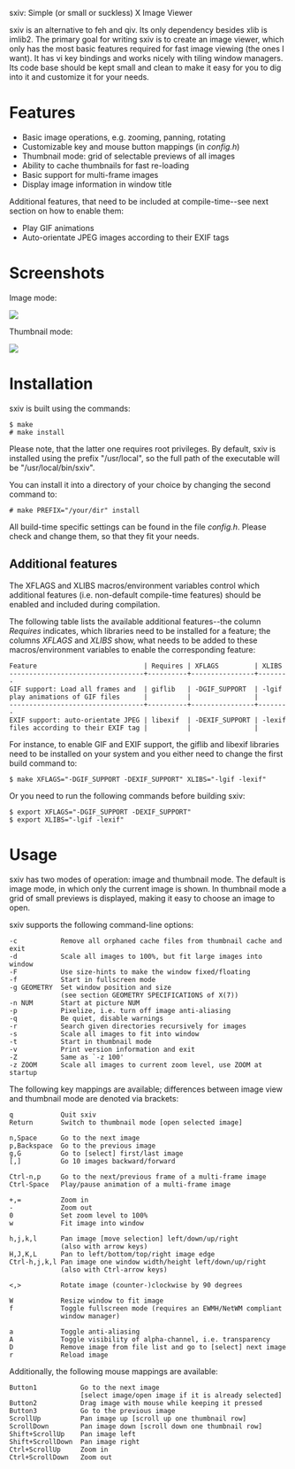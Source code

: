 sxiv: Simple (or small or suckless) X Image Viewer

sxiv is an alternative to feh and qiv. Its only dependency besides xlib is
imlib2. The primary goal for writing sxiv is to create an image viewer, which
only has the most basic features required for fast image viewing (the ones I
want). It has vi key bindings and works nicely with tiling window managers.
Its code base should be kept small and clean to make it easy for you to dig
into it and customize it for your needs.

Features
========

* Basic image operations, e.g. zooming, panning, rotating
* Customizable key and mouse button mappings (in *config.h*)
* Thumbnail mode: grid of selectable previews of all images
* Ability to cache thumbnails for fast re-loading
* Basic support for multi-frame images
* Display image information in window title

Additional features, that need to be included at compile-time--see next section
on how to enable them:

* Play GIF animations
* Auto-orientate JPEG images according to their EXIF tags

Screenshots
===========

Image mode:

  <img src="http://github.com/muennich/sxiv/raw/master/sample/image.png">


Thumbnail mode:

  <img src="http://github.com/muennich/sxiv/raw/master/sample/thumb.png">

Installation
============
sxiv is built using the commands:

    $ make
    # make install

Please note, that the latter one requires root privileges.
By default, sxiv is installed using the prefix "/usr/local", so the full path
of the executable will be "/usr/local/bin/sxiv".

You can install it into a directory of your choice by changing the second
command to:

    # make PREFIX="/your/dir" install

All build-time specific settings can be found in the file *config.h*. Please
check and change them, so that they fit your needs.

Additional features
-------------------

The XFLAGS and XLIBS macros/environment variables control which additional
features (i.e. non-default compile-time features) should be enabled and
included during compilation.

The following table lists the available additional features--the column
*Requires* indicates, which libraries need to be installed for a feature; the
columns *XFLAGS* and *XLIBS* show, what needs to be added to these
macros/environment variables to enable the corresponding feature:

    Feature                           | Requires | XFLAGS         | XLIBS
    ----------------------------------+----------+----------------+--------
    GIF support: Load all frames and  | giflib   | -DGIF_SUPPORT  | -lgif
    play animations of GIF files      |          |                |
    ----------------------------------+----------+----------------+--------
    EXIF support: auto-orientate JPEG | libexif  | -DEXIF_SUPPORT | -lexif
    files according to their EXIF tag |          |                |

For instance, to enable GIF and EXIF support, the giflib and libexif libraries
need to be installed on your system and you either need to change the first
build command to:

    $ make XFLAGS="-DGIF_SUPPORT -DEXIF_SUPPORT" XLIBS="-lgif -lexif"

Or you need to run the following commands before building sxiv:

    $ export XFLAGS="-DGIF_SUPPORT -DEXIF_SUPPORT"
    $ export XLIBS="-lgif -lexif"

Usage
=====
sxiv has two modes of operation: image and thumbnail mode. The default is image
mode, in which only the current image is shown. In thumbnail mode a grid of
small previews is displayed, making it easy to choose an image to open.

sxiv supports the following command-line options:

    -c           Remove all orphaned cache files from thumbnail cache and exit
    -d           Scale all images to 100%, but fit large images into window
    -F           Use size-hints to make the window fixed/floating
    -f           Start in fullscreen mode
    -g GEOMETRY  Set window position and size
                 (see section GEOMETRY SPECIFICATIONS of X(7))
    -n NUM       Start at picture NUM
    -p           Pixelize, i.e. turn off image anti-aliasing
    -q           Be quiet, disable warnings
    -r           Search given directories recursively for images
    -s           Scale all images to fit into window
    -t           Start in thumbnail mode
    -v           Print version information and exit
    -Z           Same as `-z 100'
    -z ZOOM      Scale all images to current zoom level, use ZOOM at startup

The following key mappings are available; differences between image view and
thumbnail mode are denoted via brackets:

    q            Quit sxiv
    Return       Switch to thumbnail mode [open selected image]

    n,Space      Go to the next image
    p,Backspace  Go to the previous image
    g,G          Go to [select] first/last image
    [,]          Go 10 images backward/forward

    Ctrl-n,p     Go to the next/previous frame of a multi-frame image
    Ctrl-Space   Play/pause animation of a multi-frame image

    +,=          Zoom in
    -            Zoom out
    0            Set zoom level to 100%
    w            Fit image into window

    h,j,k,l      Pan image [move selection] left/down/up/right
                 (also with arrow keys)
    H,J,K,L      Pan to left/bottom/top/right image edge
    Ctrl-h,j,k,l Pan image one window width/height left/down/up/right
                 (also with Ctrl-arrow keys)

    <,>          Rotate image (counter-)clockwise by 90 degrees

    W            Resize window to fit image
    f            Toggle fullscreen mode (requires an EWMH/NetWM compliant
                 window manager)

    a            Toggle anti-aliasing
    A            Toggle visibility of alpha-channel, i.e. transparency
    D            Remove image from file list and go to [select] next image
    r            Reload image

Additionally, the following mouse mappings are available:

    Button1           Go to the next image
                      [select image/open image if it is already selected]
    Button2           Drag image with mouse while keeping it pressed
    Button3           Go to the previous image
    ScrollUp          Pan image up [scroll up one thumbnail row]
    ScrollDown        Pan image down [scroll down one thumbnail row]
    Shift+ScrollUp    Pan image left
    Shift+ScrollDown  Pan image right
    Ctrl+ScrollUp     Zoom in
    Ctrl+ScrollDown   Zoom out
